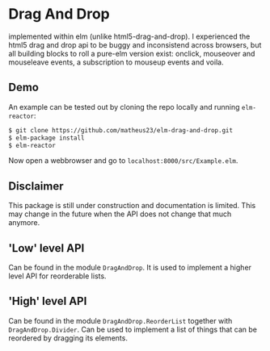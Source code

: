 # Drag And Drop

implemented within elm (unlike html5-drag-and-drop). I experienced the html5 drag and drop api to be buggy and inconsistend across browsers, but all building blocks to roll a pure-elm version exist: onclick, mouseover and mouseleave events, a subscription to mouseup events and voila.

## Demo

An example can be tested out by cloning the repo locally and running `elm-reactor`:

```sh
$ git clone https://github.com/matheus23/elm-drag-and-drop.git
$ elm-package install
$ elm-reactor
```

Now open a webbrowser and go to `localhost:8000/src/Example.elm`.

## Disclaimer

This package is still under construction and documentation is limited. This may change in the future when the API does not change that much anymore.

## 'Low' level API

Can be found in the module `DragAndDrop`. It is used to implement a higher level API for reorderable lists.

## 'High' level API

Can be found in the module `DragAndDrop.ReorderList` together with `DragAndDrop.Divider`. Can be used to implement a list of things that can be reordered by dragging its elements.
